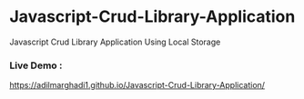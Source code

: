 # Javascript-Crud-Library-Application
Javascript Crud Library Application Using Local Storage

### Live Demo : 
https://adilmarghadi1.github.io/Javascript-Crud-Library-Application/
